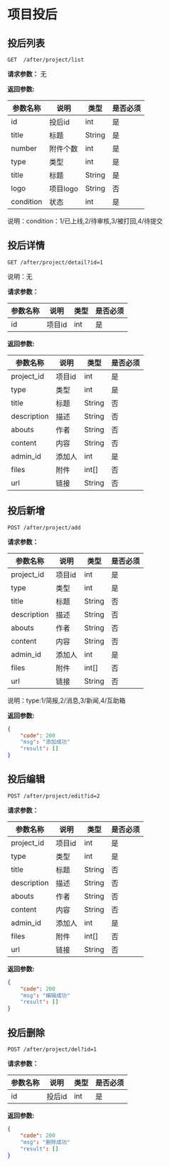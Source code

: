 # 项目投后
## 投后列表

	GET  /after/project/list

**请求参数：**
无


**返回参数:**

|参数名称|说明|类型|是否必须|
|---|---|---|---|
|id|投后id|int|是|
|title|标题|String|是|
|number|附件个数|int|是|
|type|类型|int|是|
|title|标题|String|是|
|logo|项目logo|String|否|
|condition|状态|int|是|

说明：condition：1/已上线,2/待审核,3/被打回,4/待提交


## 投后详情

	GET /after/project/detail?id=1
	
说明：无
	
**请求参数：**

|参数名称|说明|类型|是否必须|
|---|---|---|---|
|id|项目id|int|是|


**返回参数:**

|参数名称|说明|类型|是否必须|
|---|---|---|---|
|project_id|项目id|int|是|
|type|类型|int|是|
|title|标题|String|否|
|description|描述|String|否|
|abouts|作者|String|否|
|content|内容|String|否|
|admin_id|添加人|int|是|
|files|附件|int[]|否|
|url|链接|String|否|


## 投后新增

	POST /after/project/add
	
**请求参数：**

|参数名称|说明|类型|是否必须|
|---|---|---|---|
|project_id|项目id|int|是|
|type|类型|int|是|
|title|标题|String|否|
|description|描述|String|否|
|abouts|作者|String|否|
|content|内容|String|否|
|admin_id|添加人|int|是|
|files|附件|int[]|否|
|url|链接|String|否|


说明：type:1/简报,2/消息,3/新闻,4/互助箱



**返回参数:**


```json
{
	"code": 200
	"msg": "添加成功"
	"result": []
}
```

## 投后编辑

	POST /after/project/edit?id=2
	
**请求参数：**

|参数名称|说明|类型|是否必须|
|---|---|---|---|
|project_id|项目id|int|是|
|type|类型|int|是|
|title|标题|String|否|
|description|描述|String|否|
|abouts|作者|String|否|
|content|内容|String|否|
|admin_id|添加人|int|是|
|files|附件|int[]|否|
|url|链接|String|否|

**返回参数:**

```json
{
	"code": 200
	"msg": "编辑成功"
	"result": []
}
```

## 投后删除

	POST /after/project/del?id=1

**请求参数：**

|参数名称|说明|类型|是否必须|
|---|---|---|---|
|id|投后id|int|是|


**返回参数:**

```json
{
	"code": 200
	"msg": "删除成功"
	"result": []
}
```
